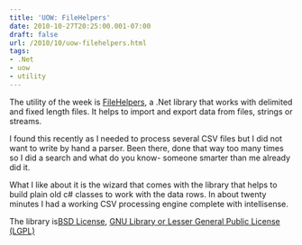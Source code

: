 ```yaml
---
title: 'UOW: FileHelpers'
date: 2010-10-27T20:25:00.001-07:00
draft: false
url: /2010/10/uow-filehelpers.html
tags: 
- .Net
- uow
- utility
---
```


The utility of the week is [FileHelpers](http://filehelpers.sourceforge.net/), a .Net library that works with delimited and fixed length files. It helps to import and export data from files, strings or streams.  
  
I found this recently as I needed to process several CSV files but I did not want to write by hand a parser. Been there, done that way too many times so I did a search and what do you know- someone smarter than me already did it.  
  
What I like about it is the wizard that comes with the library that helps to build plain old c# classes to work with the data rows. In about twenty minutes I had a working CSV processing engine complete with intellisense.  
  
The library is[BSD License](http://sourceforge.net/softwaremap/trove_list.php?form_cat=187), [GNU Library or Lesser General Public License (LGPL)](http://sourceforge.net/softwaremap/trove_list.php?form_cat=16)